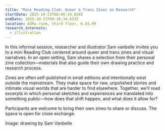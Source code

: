 ```yaml
---
title: "Mini Reading Club: Queer & Trans Zines as Research"
startDate: 2025-10-23T08:00:34.628Z
endDate: 2025-10-23T09:30:34.633Z
location: AdMa room, third floor, K.03.09
research_interests:
  - illustration
---
```

In this  informal session, researcher and illustrator Sam vanbelle invites you to a mini Reading Club centered around queer and trans zines and visual narratives. In an open setting, Sam shares a selection from their personal zine collection—materials that also guide their own drawing practice and research process.

Zines are often self-published in small editions and intentionally exist outside the mainstream. They make space for raw, unpolished stories and intimate visual worlds that are harder to find elsewhere. Together, we’ll read excerpts in which personal sketches and experiences are translated into something public—how does that shift happen, and what does it allow for?

Participants are welcome to bring their own zines to share or discuss. The space is open for close exchange.



I﻿mage: drawing by Sam Vanbelle